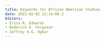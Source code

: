 ```yaml
---
title: Keywords for African American Studies
date: 2021-02-02 22:14:00 Z
Editors:
- Erica R. Edwards
- Roderick A. Ferguson
- Jeffrey O.G. Ogbar
---
```


